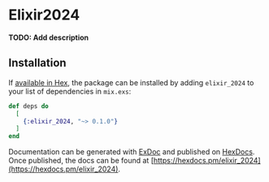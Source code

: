 # Elixir2024

**TODO: Add description**

## Installation

If [available in Hex](https://hex.pm/docs/publish), the package can be installed
by adding `elixir_2024` to your list of dependencies in `mix.exs`:

```elixir
def deps do
  [
    {:elixir_2024, "~> 0.1.0"}
  ]
end
```

Documentation can be generated with [ExDoc](https://github.com/elixir-lang/ex_doc)
and published on [HexDocs](https://hexdocs.pm). Once published, the docs can
be found at [https://hexdocs.pm/elixir_2024](https://hexdocs.pm/elixir_2024).

